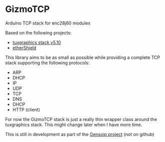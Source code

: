 # GizmoTCP
Arduino TCP stack for enc28j60 modules

Based on the following projects:
 * [tuxgraphics stack v5.10](http://tuxgraphics.org/electronics/200606/article06061.shtml)
 * [etherShield](https://github.com/jonoxer/etherShield)

This library aims to be as small as possible while providing a complete TCP stack supporting the following protocols:
  * ARP
  * DHCP
  * IP
  * UDP
  * TCP
  * DNS
  * DHCP
  * HTTP (client)

For now the GizmoTCP stack is just a really thin wrapper class around the tuxgraphics stack. This might change later when I
have more time.

This is still in development as part of the [Gensoip project](http://www.sega-16.com/forum/showthread.php?26831-Gensoip) (not on github)

